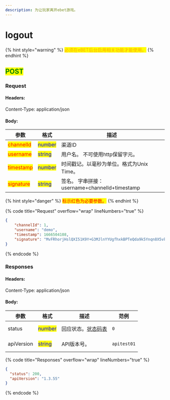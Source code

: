 ```yaml
---
description: 为让玩家离开ebet游戏。
---
```


# logout

{% hint style="warning" %}
<mark style="color:orange;">必须在eBET后台启用相关功能才能使用。</mark>
{% endhint %}

## <mark style="color:green;">POST</mark>

### **Request**

#### Headers:

Content-Type: application/json

#### Body:

| 参数                                        | 格式                                      | 描述                                    |
| ----------------------------------------- | --------------------------------------- | ------------------------------------- |
| <mark style="color:red;">channelId</mark> | <mark style="color:blue;">number</mark> | 渠道ID                                  |
| <mark style="color:red;">username</mark>  | <mark style="color:blue;">string</mark> | 用户名。 不可使用http保留字元。                    |
| <mark style="color:red;">timestamp</mark> | <mark style="color:blue;">number</mark> | 时间戳记。以毫秒为单位。格式为Unix Time。             |
| <mark style="color:red;">signature</mark> | <mark style="color:blue;">string</mark> | 签名。 字串拼接：username+channelId+timestamp |

{% hint style="danger" %}
<mark style="color:red;">标示红色为必要参数。</mark>
{% endhint %}

{% code title="Request" overflow="wrap" lineNumbers="true" %}
```json
{
    "channelId": 1,
    "username": "demo",
    "timestamp": 1666504108,
    "signature": "MvFRhorjHslQXI51K9Y+G3MJlnYYUgfhxkBPTeQda9k5Ynqn8X5vkjeA7Jy24siznxH1u6AoZUHfmFyjGqGTBjxOF5+y26z8uwvKvsSFP+RIq4r9Pw9LBmhSZv3TcflM6TXSXI40/T/iTJV8R5cdDobnuTEI+URMN/+VUShazKY="
}
```
{% endcode %}

### **Responses**

#### Headers:

Content-Type: application/json

#### Body:

<table><thead><tr><th>参数</th><th>格式</th><th>描述</th><th data-hidden>范例</th></tr></thead><tbody><tr><td>status</td><td><mark style="color:blue;">number</mark></td><td>回应状态。<a href="../../ebet-zhuang-tai-ma.md#ebet-xiang-ying-de-zhuang-tai-dai-ma">状态码表</a></td><td><pre><code>0
</code></pre></td></tr><tr><td>apiVersion</td><td><mark style="color:blue;">string</mark></td><td>API版本号。</td><td><pre><code>apitest01
</code></pre></td></tr></tbody></table>

{% code title="Responses" overflow="wrap" lineNumbers="true" %}
```json
{
  "status": 200,
  "apiVersion": "1.3.55"
}
```
{% endcode %}
